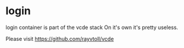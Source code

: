 # login
login container is part of the vcde stack
On it's own it's pretty useless.

Please visit https://github.com/rayvtoll/vcde
